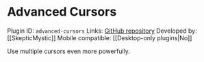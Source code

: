 # Advanced Cursors

Plugin ID: `advanced-cursors`
Links: [GitHub repository](https://github.com/SkepticMystic/advanced-cursors)
Developed by: [[SkepticMystic]]
Mobile compatible: [[Desktop-only plugins|No]]

Use multiple cursors even more powerfully.
